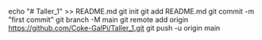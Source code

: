 echo "# Taller_1" >> README.md
git init
git add README.md
git commit -m "first commit"
git branch -M main
git remote add origin https://github.com/Coke-GalPi/Taller_1.git
git push -u origin main
